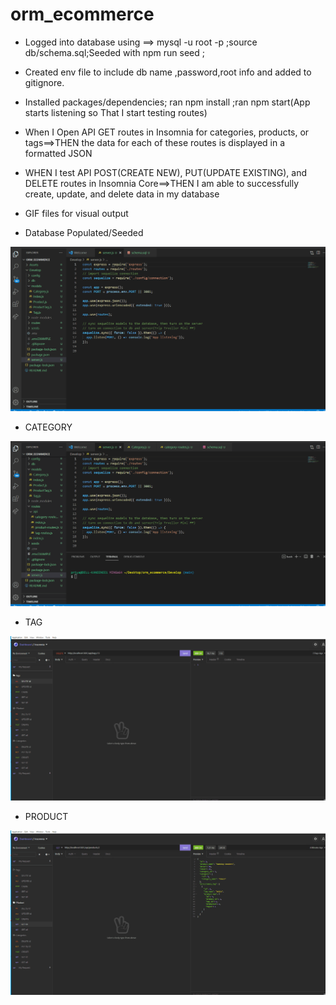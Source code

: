 # orm_ecommerce
* Logged into database using ==> mysql -u root -p ;source db/schema.sql;Seeded with npm run seed ;
* Created env file to include db name ,password,root info  and added to gitignore.
* Installed packages/dependencies; ran npm install ;ran npm start(App starts listening so That I start testing routes)
* When I Open API GET routes in Insomnia  for categories, products, or tags==>THEN the data for each of these routes is displayed in a formatted JSON
* WHEN I test API POST(CREATE NEW), PUT(UPDATE EXISTING), and DELETE routes in Insomnia Core==>THEN I am able to successfully create, update, and delete data in my database
* GIF files for visual output

* Database Populated/Seeded
<img src="./DB_ Populated.gif">

* CATEGORY
<img src="./Category.gif">

* TAG
<img src="./Tag.gif">

* PRODUCT
<img src="./Product.gif">

